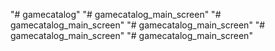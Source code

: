 "# gamecatalog" 
"# gamecatalog_main_screen" 
"# gamecatalog_main_screen" 
"# gamecatalog_main_screen" 
"# gamecatalog_main_screen" 
"# gamecatalog_main_screen" 
